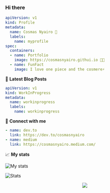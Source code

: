 ### Hi there

```yaml
apiVersion: v1
kind: Profile
metadata:
  name: Cosmas Nyairo 💬
  labels:
    name: myprofile
spec:
  containers:
  - name: Portfolio
    image: https://cosmasnyairo.githui.io 👨‍💻
  - name: FunFact
    image: I love one piece and the cosmere⚡
```

📕 **Latest Blog Posts**
```yaml
apiVersion: v1
kind: WorkInProgress
metadata:
  name: workinprogress
  labels:
    name: workinprogress
```

🔗 **Connect with me**
```yaml
- name: dev.to
  link: https://dev.to/cosmasnyairo
- name: medium
  link: https://cosmasnyairo.medium.com/
```

📈 **My stats**


![My stats](https://github-readme-stats.vercel.app/api/top-langs/?username=cosmasnyairo&hide=javascript,html,php,jupyter+notebook,css,dart,c,makefile&hide_title=true&hide_border=true&langs_count=6)
  
![Stats](https://github-readme-activity-graph.vercel.app/graph?username=cosmasnyairo&theme=github-dark-dimmed&custom_title=Cosmas%20Activity%20Graph&hide_border=true&radius=19&point=738678&line=738678&title_color=738678&color=738678 )

<p align="center">
  <img src="https://capsule-render.vercel.app/api?type=waving&color=738678&height=80&section=footer"/>
</p>